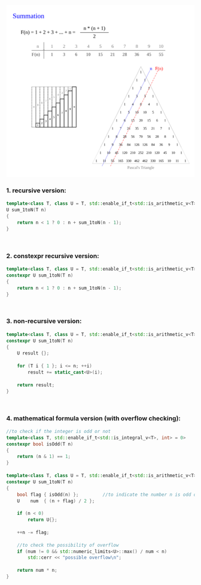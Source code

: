 ![summation](/../../../../Images/summation.svg)

### 1. recursive version:

```C++
template<class T, class U = T, std::enable_if_t<std::is_arithmetic_v<T>, int> = 0>
U sum_1toN(T n)
{
	return n < 1 ? 0 : n + sum_1toN(n - 1);
}
```

<br>

### 2. constexpr recursive version:

```C++
template<class T, class U = T, std::enable_if_t<std::is_arithmetic_v<T>, int> = 0>
constexpr U sum_1toN(T n)
{
	return n < 1 ? 0 : n + sum_1toN(n - 1);
}
```

<br>

### 3. non-recursive version:

```C++
template<class T, class U = T, std::enable_if_t<std::is_arithmetic_v<T>, int> = 0>
constexpr U sum_1toN(T n)
{
	U result {};

	for (T i { 1 }; i <= n; ++i)
		result += static_cast<U>(i);

	return result;
}
```

<br>

### 4. mathematical formula version (with overflow checking):

```C++
//to check if the integer is odd or not
template<class T, std::enable_if_t<std::is_integral_v<T>, int> = 0>
constexpr bool isOdd(T n)
{
	return (n & 1) == 1;
}

template<class T, class U = T, std::enable_if_t<std::is_arithmetic_v<T>, int> = 0>
constexpr U sum_1toN(T n)
{
	bool flag { isOdd(n) };			//to indicate the number n is odd or not
	U    num  { (n + flag) / 2 };

	if (n < 0)
		return U{};

	++n -= flag;

	//to check the possibility of overflow
	if (num != 0 && std::numeric_limits<U>::max() / num < n)
		std::cerr << "possible overflow\n";

	return num * n;
}
```
